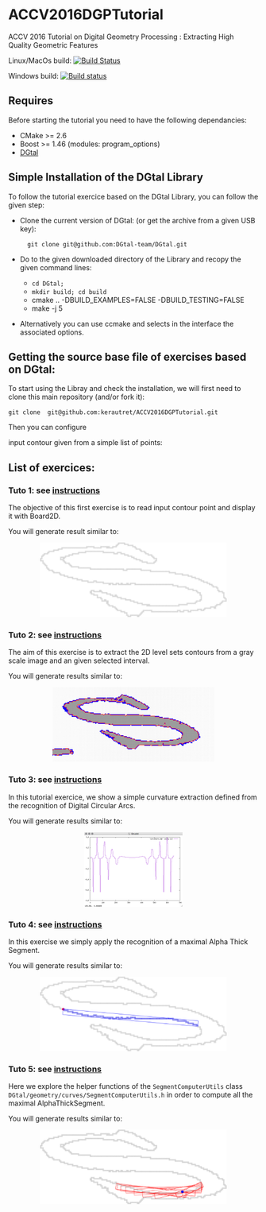 # ACCV2016DGPTutorial
ACCV 2016 Tutorial on  Digital Geometry Processing : Extracting High Quality Geometric Features


Linux/MacOs build: [![Build Status](https://travis-ci.org/kerautret/ACCV2016DGPTutorial.svg?branch=WorkingExercices)](https://travis-ci.org/kerautret/ACCV2016DGPTutorial)

Windows build: [![Build status](https://ci.appveyor.com/api/projects/status/o2nkols3y1caoea3/branch/master?svg=true)](https://ci.appveyor.com/project/kerautret/accv2016dgptutorial/branch/master)


## Requires
Before starting the tutorial you need to have the following dependancies:

  - CMake >= 2.6
  - Boost >= 1.46 (modules: program_options)
  - [DGtal](https://github.com/DGtal-team/DGtal)



## Simple Installation of the DGtal Library 
To follow the tutorial exercice based on the DGtal Library, you can follow the given step:

 - Clone the current version of DGtal: (or get the archive from a given USB key):
    ```
      git clone git@github.com:DGtal-team/DGtal.git
    ```
 
 - Do to the given downloaded directory of the Library and recopy the given command lines: 
   - ```cd DGtal;``` 
   - ```mkdir build; cd build```
   - cmake .. -DBUILD_EXAMPLES=FALSE -DBUILD_TESTING=FALSE
   - make -j 5 
 
 - Alternatively you can use ccmake and selects in the interface the associated options.
 
 
## Getting the source base file of exercises based on DGtal:

To start using the Libray and check the installation, we will first
need to clone this main repository (and/or fork it):
  ```
  git clone  git@github.com:kerautret/ACCV2016DGPTutorial.git
  ```
Then you can configure 

input contour given from a simple list of points:


## List of exercices:

### Tuto 1:  see [instructions](tuto1_baseDGtal/README.md)
The objective of this first exercise is to read input contour point and display it with Board2D.

You will generate result similar to:
<center>
<a href="tuto1_baseDGtal/results/res.png"><img height=150 src="tuto1_baseDGtal/results/res.png"></a>
</center>


### Tuto 2:  see [instructions](tuto2_LSC/README.md)

The aim of this exercise is to extract the 2D level sets contours from
a gray scale image and an given selected interval.

You will generate results similar to:
<center>
<a href="tuto2_LSC/results/res.png"><img height=150 src="tuto2_LSC/results/res.png"></a>
</center>


### Tuto 3: see [instructions](tuto3_curvatures/README.md)
In this tutorial exercice, we show a simple curvature extraction
defined from the recognition of Digital Circular Arcs.


You will generate results similar to:
<center>
<a href="tuto3_curvatures/results/res.png"><img height=150 src="tuto3_curvatures/results/res.png"></a>
</center>


### Tuto 4: see [instructions](tuto4_compATS/README.md)
In this exercise we simply apply the recognition of a maximal Alpha Thick Segment.


You will generate results similar to:
<center>
<a href="tuto4_compATS/results/res.png"><img height=150 src="tuto4_compATS/results/res.png"></a>
</center>

### Tuto 5: see [instructions](tuto5_compATSTC/README.md)
Here  we explore the helper functions of the ```SegmentComputerUtils``` class ```DGtal/geometry/curves/SegmentComputerUtils.h``` in order to compute all the maximal AlphaThickSegment.


You will generate results similar to:
<center>
<a href="tuto4_compATS/results/res.png"><img height=150 src="tuto5_compATSTC/results/res.png"></a>
</center>








